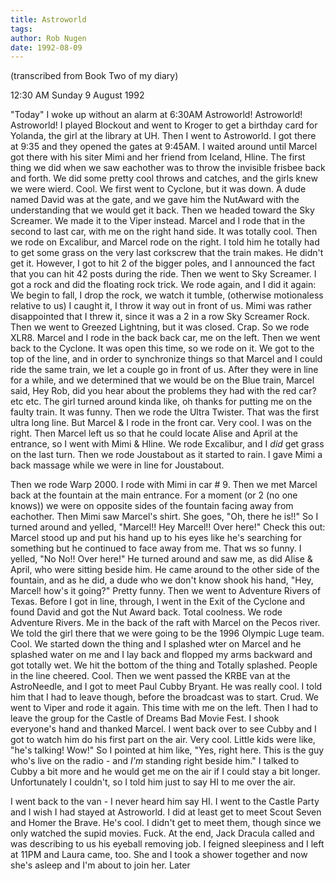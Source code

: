 ```yaml
---
title: Astroworld
tags: 
author: Rob Nugen
date: 1992-08-09
---
```


<p class=note>(transcribed from Book Two of my diary)

<p class=date>12:30 AM Sunday 9 August 1992

<p>"Today" I woke up without an alarm at 6:30AM Astroworld!
Astroworld! Astroworld!  I played Blockout and went to Kroger to get a
birthday card for Yolanda, the girl at the library at UH.  Then I went
to Astroworld.  I got there at 9:35 and they opened the gates at
9:45AM.  I waited around until Marcel got there with his siter Mimi
and her friend from Iceland, Hline.  The first thing we did when we
saw eachother was to throw the invisible frisbee back and forth.  We
did some pretty cool throws and catches, and the girls knew we were
wierd.  Cool.  We first went to Cyclone, but it was down.  A dude
named David was at the gate, and we gave him the NutAward with the
understanding that we would get it back.  Then we headed toward the
Sky Screamer.  We made it to the Viper instead.  Marcel and I rode
that in the second to last car, with me on the right hand side.  It
was totally cool.  Then we rode on Excalibur, and Marcel rode on the
right.  I told him he totally had to get some grass on the very last
corkscrew that the train makes.  He didn't get it.  However, I got to
hit 2 of the bigger poles, and I announced the fact that you can hit
42 posts during the ride.  Then we went to Sky Screamer.  I got a rock
and did the floating rock trick.  We rode again, and I did it again:
We begin to fall, I drop the rock, we watch it tumble, (otherwise
motionaless relative to us) I caught it, I throw it way out in front
of us.  Mimi was rather disappointed that I threw it, since it was a 2
in a row Sky Screamer Rock. Then we went to Greezed Lightning, but it
was closed.  Crap.  So we rode XLR8.  Marcel and I rode in the back
back car, me on the left.  Then we went back to the Cyclone.  It was
open this time, so we rode on it.  We got to the top of the line, and
in order to synchronize things so that Marcel and I could ride the
same train, we let a couple go in front of us.  After they were in
line for a while, and we determined that we would be on the Blue
train, Marcel said, Hey Rob, did you hear about the problems they had
with the red car?  etc etc.  The girl turned around kinda like, oh
thanks for putting me on the faulty train.  It was funny.  Then we
rode the Ultra Twister.  That was the first ultra long line.  But
Marcel & I rode in the front car.  Very cool.  I was on the right.
Then Marcel left us so that he could locate Alise and April at the
entrance, so I went with Mimi & Hline.  We rode Excalibur, and I
<em>did</em> get grass on the last turn. Then we rode Joustabout as it
started to rain.  I gave Mimi a back massage while we were in line for
Joustabout.

<p>Then we rode Warp 2000.  I rode with Mimi in car # 9.  Then we met
Marcel back at the fountain at the main entrance.  For a moment (or 2
(no one knows)) we were on opposite sides of the fountain facing away
from eachother.  Then Mimi saw Marcel's shirt.  She goes, "Oh, there
he is!!"  So I turned around and yelled, "Marcel!!  Hey Marcel!! Over
here!"  Check this out: Marcel stood up and put his hand up to his
eyes like he's searching for something but he continued to face away
from me.  That ws so funny.  I yelled, "No No!! Over here!"  He turned
around and saw me, as did Alise & April, who were sitting beside him.
He came around to the other side of the fountain, and as he did, a
dude who we don't know shook his hand, "Hey, Marcel!  how's it going?"
Pretty funny.  Then we went to Adventure Rivers of Texas.  Before I
got in line, through, I went in the Exit of the Cyclone and found
David and got the Nut Award back.  Total coolness.  We rode Adventure
Rivers.  Me in the back of the raft with Marcel on the Pecos river.
We told the girl there that we were going to be the 1996 Olympic Luge
team.  Cool.  We started down the thing and I splashed wter on Marcel
and he splashed water on me and I lay back and flopped my arms
backward and got totally wet.  We hit the bottom of the thing and
Totally splashed.  People in the line cheered.  Cool.  Then we went
passed the KRBE van at the AstroNeedle, and I got to meet Paul Cubby
Bryant.  He was really cool.  I told him that I had to leave though,
before the broadcast was to start.  Crud.  We went to Viper and rode
it again.  This time with me on the left.  Then I had to leave the
group for the Castle of Dreams Bad Movie Fest.  I shook everyone's
hand and thanked Marcel.  I went back over to see Cubby and I got to
watch him do his first part on the air.  Very cool.  Little kids were
like, "he's talking! Wow!"  So I pointed at him like, "Yes, right
here.  This is the guy who's live on the radio - and <em>I'm</em>
standing right beside him."  I talked to Cubby a bit more and he would
get me on the air if I could stay a bit longer.  Unfortunately I
couldn't, so I told him just to say HI to me over the air.

<p>I went back to the van - I never heard him say HI.  I went to the
Castle Party and I wish I had stayed at Astroworld.  I did at least
get to meet Scout Seven and Homer the Brave.  He's cool.  I didn't get
to meet them, though since we only watched the supid movies.  Fuck. At
the end, Jack Dracula called and was describing to us his eyeball
removing job.  I feigned sleepiness and I left at 11PM and Laura came,
too.  She and I took a shower together and now she's asleep and I'm
about to join her.  Later
